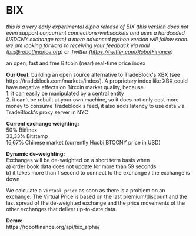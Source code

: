 # BIX

<i>this is a very early experimental alpha release of BIX (this version does not even support concurrent connections/websockets and uses a hardcoded USDCNY exchange rate) a more advanced python version will follow soon. we are looking forward to receiving your feedback via mail (bix@robotfinance.org) or Twitter (https://twitter.com/RobotFinance)</i>

an open, fast and free Bitcoin (near) real-time price index

<p><b>Our Goal:</b> building an open source alternative to TradeBlock's XBX (see https://tradeblock.com/markets/index/). A proprietary index like XBX could have negative effects on Bitcoin market quality, because<br>
1. it can easily be manipulated by a central entity<br>
2. it can't be rebuilt at your own machine, so it does not only cost more money to consume Tradeblock's feed, it also adds latency to use data via TradeBlock's proxy server in NYC</p>

<p><b>Current exchange weighting:</b><br>
50% Bitfinex<br>
33,33% Bitstamp<br>
16,67% Chinese market (currently Huobi BTCCNY price in USD)<p>

<p><b>Dynamic de-weighting:</b><br>
Exchanges will be de-weighted on a short term basis when<br>
a) order book data does not update for more than 59 seconds<br>
b) it takes more than 1 second to connect to the exchange / the exchange is down</p>

<p>We calculate a <code>Virtual price</code> as soon as there is a problem on an exchange. The Virtual Price is based on the last premium/discount and the last spread of the de-weighted exchange and the price movements of the other exchanges that deliver up-to-date data.</p>

<p><b>Demo:</b><br>
https://robotfinance.org/api/bix_alpha/</p>

